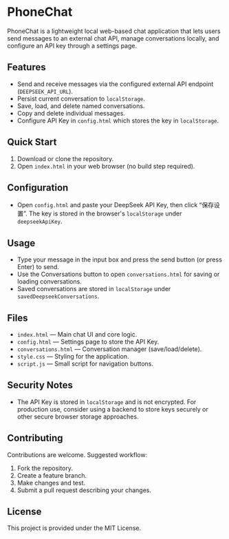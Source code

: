 # PhoneChat

PhoneChat is a lightweight local web-based chat application that lets users send messages to an external chat API, manage conversations locally, and configure an API key through a settings page.

## Features

- Send and receive messages via the configured external API endpoint (`DEEPSEEK_API_URL`).
- Persist current conversation to `localStorage`.
- Save, load, and delete named conversations.
- Copy and delete individual messages.
- Configure API Key in `config.html` which stores the key in `localStorage`.

## Quick Start

1. Download or clone the repository.
2. Open `index.html` in your web browser (no build step required).

## Configuration

- Open `config.html` and paste your DeepSeek API Key, then click “保存设置”. The key is stored in the browser's `localStorage` under `deepseekApiKey`.

## Usage

- Type your message in the input box and press the send button (or press Enter) to send.
- Use the Conversations button to open `conversations.html` for saving or loading conversations.
- Saved conversations are stored in `localStorage` under `savedDeepseekConversations`.

## Files

- `index.html` — Main chat UI and core logic.
- `config.html` — Settings page to store the API Key.
- `conversations.html` — Conversation manager (save/load/delete).
- `style.css` — Styling for the application.
- `script.js` — Small script for navigation buttons.

## Security Notes

- The API Key is stored in `localStorage` and is not encrypted. For production use, consider using a backend to store keys securely or other secure browser storage approaches.

## Contributing

Contributions are welcome. Suggested workflow:

1. Fork the repository.
2. Create a feature branch.
3. Make changes and test.
4. Submit a pull request describing your changes.

## License

This project is provided under the MIT License.
